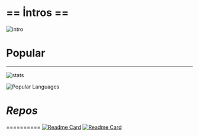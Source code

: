 # == İntros ==
![intro](https://github.com/intSpLoiT/intmages/blob/main/lv_0_20250104174243.gif)

# **Popular**
--------
![stats](https://github-readme-stats.vercel.app/api?username=intSpLoiT&show_icons=true&theme=radical)

![Popular Languages](https://github-readme-stats.vercel.app/api/top-langs/?username=intSpLoiT&layout=compact)

# *Repos*
==========
[![Readme Card](https://github-readme-stats.vercel.app/api/pin/?username=intSpLoiT&repo=intframework-termux)](https://github.com/Intikam21kurucu/intframework-termux)
[![Readme Card](https://github-readme-stats.vercel.app/api/pin/?username=intSpLoiT&repo=Sylph-intframework)](https://github.com/Intikam21kurucu/Sylph-intframework)